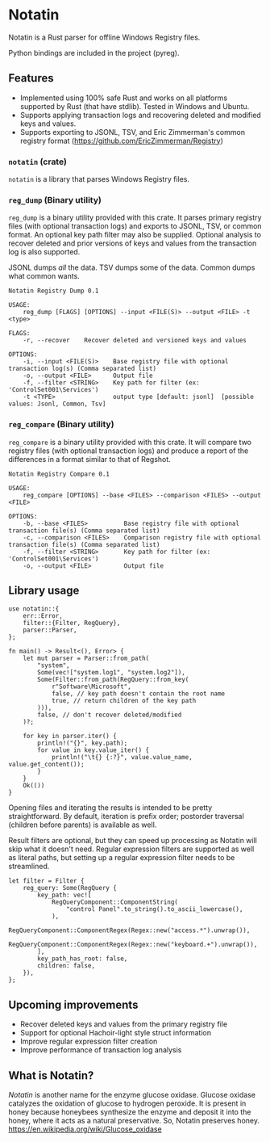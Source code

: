 # Notatin

Notatin is a Rust parser for offline Windows Registry files.

Python bindings are included in the project (pyreg).

## Features
 - Implemented using 100% safe Rust and works on all platforms supported by Rust (that have stdlib). Tested in Windows and Ubuntu.
 - Supports applying transaction logs and recovering deleted and modified keys and values.
 - Supports exporting to JSONL, TSV, and Eric Zimmerman's common registry format (https://github.com/EricZimmerman/Registry)

### `notatin` (crate)
 `notatin` is a library that parses Windows Registry files.

### `reg_dump` (Binary utility)
`reg_dump` is a binary utility provided with this crate. It parses primary registry files (with optional transaction logs) and exports to JSONL, TSV, or common format.
An optional key path filter may also be supplied. Optional analysis to recover deleted and prior versions of keys and values from the transaction log is also supported.

JSONL dumps _all_ the data. TSV dumps some of the data. Common dumps what common wants.

```
Notatin Registry Dump 0.1

USAGE:
    reg_dump [FLAGS] [OPTIONS] --input <FILE(S)> --output <FILE> -t <type>

FLAGS:
    -r, --recover    Recover deleted and versioned keys and values

OPTIONS:
    -i, --input <FILE(S)>    Base registry file with optional transaction log(s) (Comma separated list)
    -o, --output <FILE>      Output file
    -f, --filter <STRING>    Key path for filter (ex: 'ControlSet001\Services')
    -t <TYPE>                output type [default: jsonl]  [possible values: Jsonl, Common, Tsv]
```

### `reg_compare` (Binary utility)
`reg_compare` is a binary utility provided with this crate. It will compare two registry files (with optional transaction logs) and produce a report of the differences
in a format similar to that of Regshot.

```
Notatin Registry Compare 0.1

USAGE:
    reg_compare [OPTIONS] --base <FILES> --comparison <FILES> --output <FILE>

OPTIONS:
    -b, --base <FILES>          Base registry file with optional transaction file(s) (Comma separated list)
    -c, --comparison <FILES>    Comparison registry file with optional transaction file(s) (Comma separated list)
    -f, --filter <STRING>       Key path for filter (ex: 'ControlSet001\Services')
    -o, --output <FILE>         Output file
```

## Library usage
```rust,no_run
use notatin::{
    err::Error,
    filter::{Filter, RegQuery},
    parser::Parser,
};

fn main() -> Result<(), Error> {
    let mut parser = Parser::from_path(
        "system",
        Some(vec!["system.log1", "system.log2"]),
        Some(Filter::from_path(RegQuery::from_key(
            r"Software\Microsoft",
            false, // key path doesn't contain the root name
            true, // return children of the key path
        ))),
        false, // don't recover deleted/modified
    )?;

    for key in parser.iter() {
        println!("{}", key.path);
        for value in key.value_iter() {
            println!("\t{} {:?}", value.value_name, value.get_content());
        }
    }
    Ok(())
}
```
Opening files and iterating the results is intended to be pretty straightforward. By default, iteration is prefix order;
postorder traversal (children before parents) is available as well.

Result filters are optional, but they can speed up processing as Notatin will skip what it doesn't need.
Regular expression filters are supported
as well as literal paths, but setting up a regular expression filter needs to be streamlined.
```
let filter = Filter {
    reg_query: Some(RegQuery {
        key_path: vec![
            RegQueryComponent::ComponentString(
                "control Panel".to_string().to_ascii_lowercase(),
            ),
            RegQueryComponent::ComponentRegex(Regex::new("access.*").unwrap()),
            RegQueryComponent::ComponentRegex(Regex::new("keyboard.+").unwrap()),
        ],
        key_path_has_root: false,
        children: false,
    }),
};
```

## Upcoming improvements
 - Recover deleted keys and values from the primary registry file
 - Support for optional Hachoir-light style struct information
 - Improve regular expression filter creation
 - Improve performance of transaction log analysis

 ## What is Notatin?
 _Notatin_ is another name for the enzyme glucose oxidase. Glucose oxidase catalyzes the oxidation of glucose to hydrogen peroxide.
 It is present in honey because honeybees synthesize the enzyme and deposit it into the honey, where it acts as a natural preservative.
 So, Notatin preserves honey. https://en.wikipedia.org/wiki/Glucose_oxidase


